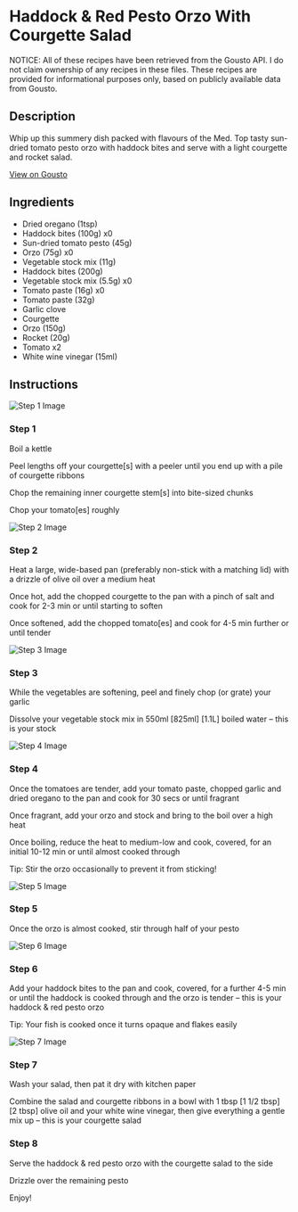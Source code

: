 # Haddock & Red Pesto Orzo With Courgette Salad

NOTICE: All of these recipes have been retrieved from the Gousto API. I do not claim ownership of any recipes in these files. These recipes are provided for informational purposes only, based on publicly available data from Gousto.

## Description

Whip up this summery dish packed with flavours of the Med. Top tasty sun-dried tomato pesto orzo with haddock bites and serve with a light courgette and rocket salad.


[View on Gousto](https://www.gousto.co.uk/recipes/cookbook/crispy-haddock-red-pesto-orzo-with-courgette-salad)

## Ingredients

- Dried oregano (1tsp)
- Haddock bites (100g) x0
- Sun-dried tomato pesto (45g)
- Orzo (75g) x0
- Vegetable stock mix (11g)
- Haddock bites (200g)
- Vegetable stock mix (5.5g) x0
- Tomato paste (16g) x0
- Tomato paste (32g)
- Garlic clove
- Courgette
- Orzo (150g)
- Rocket (20g)
- Tomato x2
- White wine vinegar (15ml)

## Instructions

![Step 1 Image](https://production-media.gousto.co.uk/cms/recipe-step-image/Step-1-copy-2-1716981954627-x200.jpg)

### Step 1

Boil a kettle

Peel lengths off your courgette[s] with a peeler until you end up with a pile of courgette ribbons

Chop the remaining inner courgette stem[s]<span class="text-danger"> </span>into bite-sized chunks

Chop your tomato[es] roughly

![Step 2 Image](https://production-media.gousto.co.uk/cms/recipe-step-image/Step-2-copy-2-1716981957459-x200.jpg)

### Step 2

Heat a large, wide-based pan (preferably non-stick with a matching lid) with a drizzle of olive oil over a medium heat

Once hot, add the chopped courgette to the pan with a pinch of salt and cook for 2-3 min or until starting to soften

Once softened, add the chopped tomato[es] and cook for 4-5 min further or until tender

![Step 3 Image](https://production-media.gousto.co.uk/cms/recipe-step-image/Step-3-copy-2-1716981961138-x200.jpg)

### Step 3

While the vegetables are softening, peel and finely chop (or grate) your garlic

Dissolve your vegetable stock mix in 550ml <span class="text-purple">[825ml] </span><span class="text-danger">[1.1L]</span> boiled water – this is your stock

![Step 4 Image](https://production-media.gousto.co.uk/cms/recipe-step-image/Step-4-copy-2-1716981972097-x200.jpg)

### Step 4

Once the tomatoes are tender, add your tomato paste, chopped garlic and dried oregano to the pan and cook for 30 secs or until fragrant

Once fragrant, add your orzo and stock and bring to the boil over a high heat

Once boiling, reduce the heat to medium-low and cook, covered, for an initial 10-12 min or until almost cooked through

Tip: Stir the orzo occasionally to prevent it from sticking!

![Step 5 Image](https://production-media.gousto.co.uk/cms/recipe-step-image/Step-5-copy-2-1716981978229-x200.jpg)

### Step 5

Once the orzo is almost cooked, stir through half of your pesto

![Step 6 Image](https://production-media.gousto.co.uk/cms/recipe-step-image/Step-6-copy-2-1716982010295-x200.jpg)

### Step 6

Add your haddock bites to the pan and cook, covered, for a further 4-5 min or until the haddock is cooked through and the orzo is tender – this is your haddock & red pesto orzo

Tip: Your fish is cooked once it turns opaque and flakes easily

![Step 7 Image](https://production-media.gousto.co.uk/cms/recipe-step-image/Step-7-copy-2-1716982016238-x200.jpg)

### Step 7

Wash your salad, then pat it dry with kitchen paper

Combine the salad and courgette ribbons in a bowl with 1 tbsp <span class="text-purple">[1 1/2 tbsp]</span> <span class="text-danger">[2 tbsp]</span> olive oil and your white wine vinegar, then give everything a gentle mix up – this is your courgette salad

### Step 8

Serve the haddock & red pesto orzo with the courgette salad to the side

Drizzle over the remaining pesto

Enjoy!

